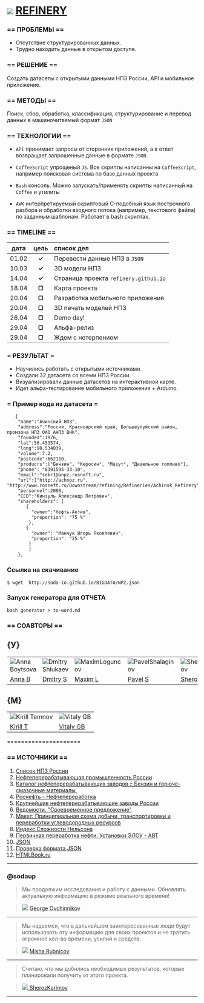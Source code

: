 ![](https://avatars0.githubusercontent.com/u/6559911?s=29) [ REFINERY](https://github.com/soda-io/REFINERY)
===

### == ПРОБЛЕМЫ ==
 - Отсутствие структурированных данных. 
 - Трудно находить данные в открытом доступе.

 
### == РЕШЕНИЕ ==
Создать датасеты с открытыми данными НПЗ России, API и мобильное приложение.


### == МЕТОДЫ ==
Поиск, сбор, обработка, классификация, структурирование и перевод данных в машиночитаемый формат `JSON`


### == ТЕХНОЛОГИИ ==
- `API` принимает запросы от сторонних приложений, а в ответ возвращает запрошенные данные в формате `JSON`.

- `CoffeeScript` упрощеный `JS`. Все скрипты написанны на `CoffeeScript`, например поисковая система по базе данных проекта

- `Bash` консоль. Можно запускать/применять скрипты написанный на `Coffee` и утилиты

- `AWK` интерпретируемый скриптовый C-подобный язык построчного разбора и обработки входного потока (например, текстового файла) по заданным шаблонам. Работает в bash скриптах.


### == TIMELINE ==

|   дата    | цель   |  список дел                           |
|:---------:|:------:|:--------------------------------------|
| 01.02     | **✓**  | Перевести данные НПЗ в `JSON`         |
| 10.03     | **✓**  | 3D модели НПЗ                         |
| 14.04     | **✓**  | Страница проекта `refinery.github.io` |
| 18.04     | **▢**  | Карта проекта                         |
| 20.04     | **▢**  | Разработка мобильного приложения      |
| 20.04     | **▢**  | 3D печать моделей НПЗ                 |
| 26.04     | **▢**  | Demo day!                             | 
| 29.04     | **▢**  | Альфа-релиз                           |
| 29.04     | **▢**  | Ждем с нетерпением                    |

### = РЕЗУЛЬТАТ =

 - Научились работать с открытыми источниками.
 - Создали 32 датасета со всеми НПЗ России. 
 - Визуализировали данные датасетов на интерактивной карте.
 - Идет альфа-тестирование мобильного приложения + Arduino.
 

### = Пример кода из датасета =
```
   {
    "name":"Ачинский НПЗ",
    "address":"Россия, Красноярский край, Большеулуйский район, промзона НПЗ ОАО АНПЗ ВНК",
    "founded":1976,
    "lat":56.453574,
    "long":90.534039,
    "volume":7.2,
    "postcode":662110,
    "producrs":["Бензин", "Керосин", "Мазут", "Дизельное топливо"],
    "phone": "8391595-33-10",
    "email":"sekr1@anpz.rosneft.ru",
    "url":["http://achnpz.ru", "http://www.rosneft.ru/Downstream/refining/Refineries/Achinsk_Refinery"],
    "personnel":2000,
    "CEO":"Кинзуль Александр Петрович",
    "shareholders": [ 
       {  
         "owner":"Нефть-Актив", 
         "proportion": "75 %"
        },
       {
         "owner": "Манчук Игорь Яковлевич",
         "proportion": "25 %"
        }
        ]
    },
```


### Ссылка на скачивание

```
$ wget  http://soda-io.github.io/BIGDATA/NPZ.json
```


### Запуск генератора для ОТЧЕТА

```
bash generator > to-word.md
```

### == СОАВТОРЫ ==

## {У}

|    |    |    |    |    |    |    |    |
|----|----|----|----|----|----|----|----|
|![Anna Boytsova](http://croper.ru/images/20140415V0FJ0NdyI7EdseBI_OiezW_large.jpeg) |![Dmitry Shiukaev](https://avatars3.githubusercontent.com/u/5991448?s=74)|![MaximLoguncov](https://avatars2.githubusercontent.com/u/3838734?s=74)|![PavelShalaginov](https://avatars0.githubusercontent.com/u/3833771?s=74)|![SherozKarimov](https://avatars0.githubusercontent.com/u/4226210?s=74) |![ArtemKvadzba](https://avatars3.githubusercontent.com/u/4639509?s=74) | ![Misha Rubnicov](https://avatars1.githubusercontent.com/u/6498865?s=74) | ![George Ovchinnikov](https://avatars1.githubusercontent.com/u/6061182?s=74) |    
| [Anna B](https://twitter.com/BoytsovaAnna) | [Dmitry S](https://github.com/DmitryShiukaev) | [Maxim L](https://github.com/MaximLoguncov) | [Pavel S](https://github.com/PavelShalaginov)| [Sheroz K](https://github.com/SherozKarimov) | [Artem K](https://github.com/ArtemKvadzba) | [Misha R](https://github.com/MishaRubnikov) | [George O](https://github.com/GeorgeOvchinnikov) |


## {M}  

|    |    | 
|----|----|
|![Kirill Temnov](https://avatars1.githubusercontent.com/u/147170?s=74) | ![Vitaly GB](https://avatars0.githubusercontent.com/u/842476?s=74) |
|[Kirill T](https://github.com/KirillTemnov) |[Vitaly GB](https://github.com/VitalyGB)

=====================

### == ИСТОЧНИКИ ==

 1. [Список НПЗ России](http://www.wiki-prom.ru/20otrasl.html)
 1. [Нефтеперерабатывающая промышленность России](http://ru.wikipedia.org/wiki/Нефтеперерабатывающая_промышленность_России)
 1. [Каталог нефтеперерабатывающих заводов :: Бензин и горюче-смазочные материалы.](http://www.benzol.ru/npz/?status=2&page=1)
 1. [Роснефть - Нефтепереработка](http://www.rosneft.ru/Downstream/refining/)
 1. [Крупнейшие нефтеперерабатывающие заводы России](http://neftegas.info/engine/info/krupnjejshije-njeftjepjerjerabatyvajushhije-zavody-rossii)
 1. [Ведомости. "Своевременное предложение"](http://tbu.com.ua/digest/svoevremennoe_predlojenie.html)
 1. [Макет: Принципиальная схема добычи, транспортировки и переработки углеводородных ресурсов](http://www.maket-russia.ru/portfolio/portfolio-uchebnye-makety-i-modeli/maket-printsipialnaya-skhema-dobychi-transportirovki-i-pererabotki-uglevodorodnykh-resursov/)
 1. [Индекс Сложности Нельсона](http://neftegaz.ru/tech_library/view/4679)
 1. [Первичная переработка нефти. Установки ЭЛОУ - АВТ](http://e-him.ru/?page=dynamic&section=61&article=1165) 
 1. [JSON](http://ru.wikipedia.org/wiki/JSON) 
 1. [Проверка формата JSON](http://jsonformatter.curiousconcept.com/)
 1. [HTMLBook.ru](http://htmlbook.ru/html5)
  
---


### @sodaup

> Мы продолжим исследования и работу с данными. Обновлять актуальную информацию в режиме реального времени!

> ![](https://avatars1.githubusercontent.com/u/6061182?s=16) [ George Ovchinnikov](https://github.com/GeorgeOvchinnikov)


---

> Мы надеемся, что в дальнейшем заинтересованные люди будут использовать эту информацию для своих проектов и не тратить огромное кол-во времени, усилий и средств.

> ![](https://avatars1.githubusercontent.com/u/6498865?s=16) [ Misha Rubnicov](https://github.com/MishaRubnicov)

---

> Считаю, что мы добились необходимых результатов, которые планировали получить от этого проекта. 

> ![](https://avatars0.githubusercontent.com/u/4226210?s=16)[ SherozKarimov](https://github.com/SherozKarimov) 

---

